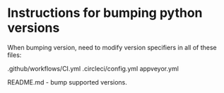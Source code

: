 # Instructions for bumping python versions

When bumping version, need to modify version specifiers in all of these files:

.github/workflows/CI.yml
.circleci/config.yml
appveyor.yml

README.md - bump supported versions. 

